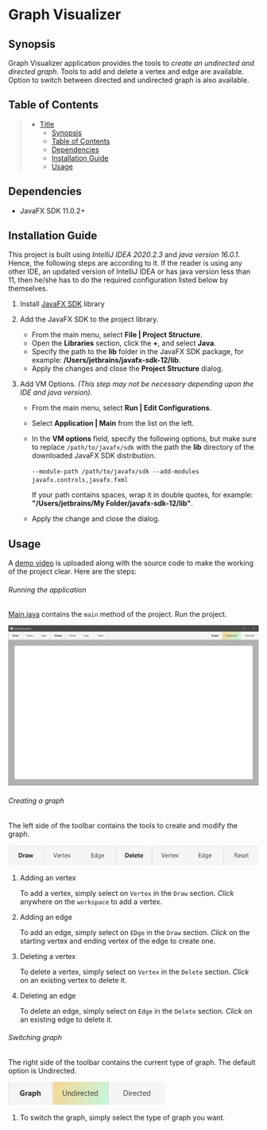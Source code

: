 # Graph Visualizer

## Synopsis

Graph Visualizer application provides the tools to _create an undirected and directed graph_. Tools to add and delete a
vertex and edge are available. Option to switch between directed and undirected graph is also available.

## Table of Contents

> * [Title](#steganography)
>   * [Synopsis](#synopsis)
>   * [Table of Contents](#table-of-contents)
>   * [Dependencies](#dependencies)
>   * [Installation Guide](#installation-guide)
>   * [Usage](#usage)

## Dependencies

- JavaFX SDK 11.0.2+

## Installation Guide

This project is built using *IntelliJ IDEA 2020.2.3* and *java version 16.0.1*. Hence, the following steps are according
to it. If the reader is using any other IDE, an updated version of IntelliJ IDEA or has java version less than 11, then
he/she has to do the required configuration listed below by themselves.

1. Install [JavaFX SDK](https://www.oracle.com/java/technologies/install-javafx-sdk.html) library
2. Add the JavaFX SDK to the project library. 

   * From the main menu, select **File | Project Structure**.   
   * Open the **Libraries** section, click the **+**, and select **Java**.
   * Specify the path to the **lib** folder in the JavaFX SDK package, for example: **/Users/jetbrains/javafx-sdk-12/lib**.
   * Apply the changes and close the **Project Structure** dialog.
   
3. Add VM Options. _(This step may not be necessary depending upon the IDE and java version)_.
    
   * From the main menu, select **Run | Edit Configurations**.
   * Select **Application | Main** from the list on the left.
   * In the **VM options** field, specify the following options, but make sure to replace `/path/to/javafx/sdk` with 
     the path the **lib** directory of the downloaded JavaFX SDK distribution.
     
     `--module-path /path/to/javafx/sdk --add-modules javafx.controls,javafx.fxml`
     
     If your path contains spaces, wrap it in double quotes, for example: **"/Users/jetbrains/My Folder/javafx-sdk-12/lib"**.

   * Apply the change and close the dialog.

## Usage

A [demo video](Demo.mp4) is uploaded along with the source code to make the working of the project clear. Here are the
steps:   

###### Running the application

[Main.java](Main.java) contains the `main` method of the project. Run the project.

   ![Main Window](Files/main-window.jpg) 

###### Creating a graph

The left side of the toolbar contains the tools to create and modify the graph. 

   ![Toolbar Left](Files/toolbar-left.jpg)

1. Adding an vertex

   To add a vertex, simply select on `Vertex` in the `Draw` section. *Click* anywhere on the `workspace` to add a
   vertex.
   
2. Adding an edge

   To add an edge, simply select on `EDge` in the `Draw` section. *Click* on the starting vertex and ending vertex 
   of the edge to create one.
   
3. Deleting a vertex 

   To delete a vertex, simply select on `Vertex` in the `Delete` section. *Click* on an existing vertex to delete it.
   
4. Deleting an edge

   To delete an edge, simply select on `Edge` in the `Delete` section. *Click* on an existing edge to delete it.

###### Switching graph

The right side of the toolbar contains the current type of graph. The default option is Undirected.
   
   ![Toolbar Right](Files/toolbar-right.jpg)
   
1. To switch the graph, simply select the type of graph you want.
